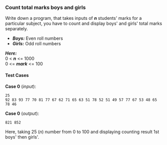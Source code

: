 ### Count total marks boys and girls

Write down a program, that takes inputs of **_n_** students' marks for a particular subject, you have to count and display boys' and girls' total marks separately.

- **_Boys:_** Even roll numbers
- **_Girls:_** Odd roll numbers

**_Here:_** \
0 < **_n_** <= 1000 \
0 <= **_mark_** <= 100

#### Test Cases

**Case 0** (_input_):

```
25
92 83 93 77 70 81 77 67 62 71 65 63 51 78 52 51 49 57 77 67 53 48 65 78 46
```

**Case 0** (_output_):

```
821 852
```

Here, taking 25 (_n_) number from 0 to 100 and displaying counting result 1st boys' then girls'.
